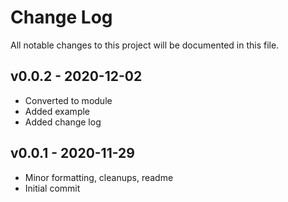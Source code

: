 # Change Log

All notable changes to this project will be documented in this file.

<a name="v0.0.2"></a>
## v0.0.2 - 2020-12-02

- Converted to module
- Added example
- Added change log

<a name="v0.0.1"></a>
## v0.0.1 - 2020-11-29

- Minor formatting, cleanups, readme
- Initial commit
